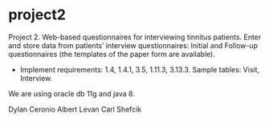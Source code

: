# project2

Project 2. Web-based questionnaires for interviewing tinnitus patients.
Enter and store data from patients’ interview questionnaires: Initial and Follow-up questionnaires (the templates of the paper form are available). 
- Implement requirements: 1.4, 1.4.1, 3.5, 1.11.3, 3.13.3. 
Sample tables: Visit, Interview.

We are using oracle db 11g and java 8. 

Dylan Ceronio
Albert Levan
Carl Shefcik

